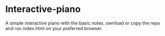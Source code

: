 # Interactive-piano
A simple interactive piano with the basic notes. 
ownload or copy the repo and run index.html on your preferred browser.
